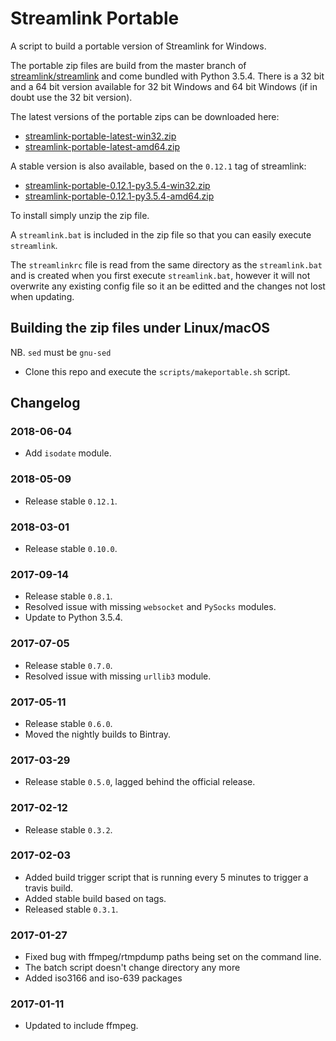 # Streamlink Portable
A script to build a portable version of Streamlink for Windows.

The portable zip files are build from the master branch of [streamlink/streamlink](https://github.com/streamlink/streamlink) and come bundled with Python 3.5.4. There is a 32 bit and a 64 bit version available for 32 bit Windows and 64 bit Windows (if in doubt use the 32 bit version).

The latest versions of the portable zips can be downloaded here:
- [streamlink-portable-latest-win32.zip](https://dl.bintray.com/beardypig/streamlink-portable/streamlink-portable-latest-win32.zip)
- [streamlink-portable-latest-amd64.zip](https://dl.bintray.com/beardypig/streamlink-portable/streamlink-portable-latest-amd64.zip)

A stable version is also available, based on the `0.12.1` tag of streamlink:
- [streamlink-portable-0.12.1-py3.5.4-win32.zip](https://github.com/beardypig/streamlink-portable/releases/download/0.12.1/streamlink-portable-0.12.1-py3.5.4-win32.zip)
- [streamlink-portable-0.12.1-py3.5.4-amd64.zip](https://github.com/beardypig/streamlink-portable/releases/download/0.12.1/streamlink-portable-0.12.1-py3.5.4-amd64.zip)

To install simply unzip the zip file.

A `streamlink.bat` is included in the zip file so that you can easily execute `streamlink`. 

The `streamlinkrc` file is read from the same directory as the `streamlink.bat` and is created when you first execute `streamlink.bat`, however it will not overwrite any existing config file so it an be editted and the changes not lost when updating.  

## Building the zip files under Linux/macOS

NB. `sed` must be `gnu-sed`

- Clone this repo and execute the `scripts/makeportable.sh` script. 


## Changelog

### 2018-06-04

* Add `isodate` module.

### 2018-05-09

* Release stable `0.12.1`.

### 2018-03-01

* Release stable `0.10.0`.

### 2017-09-14

* Release stable `0.8.1`.
* Resolved issue with missing `websocket` and `PySocks` modules.
* Update to Python 3.5.4.

### 2017-07-05

 * Release stable `0.7.0`.
 * Resolved issue with missing `urllib3` module.

### 2017-05-11

 * Release stable `0.6.0`.
 * Moved the nightly builds to Bintray. 
 
### 2017-03-29

 * Release stable `0.5.0`, lagged behind the official release.

### 2017-02-12

 * Release stable `0.3.2`.

### 2017-02-03

 * Added build trigger script that is running every 5 minutes to trigger a travis build.
 * Added stable build based on tags.
 * Released stable `0.3.1`.

### 2017-01-27

 * Fixed bug with ffmpeg/rtmpdump paths being set on the command line.
 * The batch script doesn't change directory any more
 * Added iso3166 and iso-639 packages 

### 2017-01-11

 * Updated to include ffmpeg.
